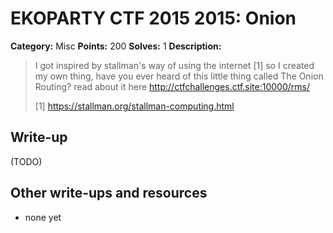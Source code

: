 # EKOPARTY CTF 2015 2015: Onion

**Category:** Misc
**Points:** 200
**Solves:** 1
**Description:**

> I got inspired by stallman's way of using the internet [1] so I created my own thing, have you ever heard of this little thing called The Onion Routing? read about it here http://ctfchallenges.ctf.site:10000/rms/
>
> [1] https://stallman.org/stallman-computing.html


## Write-up

(TODO)

## Other write-ups and resources

* none yet
